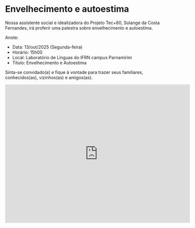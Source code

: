 # Envelhecimento e autoestima

Nossa assistente social e idealizadora do Projeto Tec+60, Solange da Costa Fernandes, irá proferir uma palestra sobre envelhecimento e autoestima.

Anote:

- Data: 13/out/2025 (Segunda-feira)
- Horário: 15h00
- Local: Laboratório de Línguas do IFRN campus Parnamirim
- Título: Envelhecimento e Autoestima

Sinta-se convidado(a) e fique à vontade para trazer seus familiares, conhecidos(as), vizinhos(as) e amigos(as).

<iframe src="https://www.google.com/maps/embed?pb=!1m18!1m12!1m3!1d252.2236129651272!2d-35.266743242418514!3d-5.938881224866644!2m3!1f0!2f0!3f0!3m2!1i1024!2i768!4f13.1!3m3!1m2!1s0x7b2577c0c020119%3A0x860676460df8a5eb!2sIFRN%20Parnamirim%20-%20(Ens.%20T%C3%A9cnico%2C%20Grad.%20e%20Espec.)!5e1!3m2!1spt-BR!2sbr!4v1760048225005!5m2!1spt-BR!2sbr" width="600" height="450" style="border:0;" allowfullscreen="" loading="lazy" referrerpolicy="no-referrer-when-downgrade"></iframe>